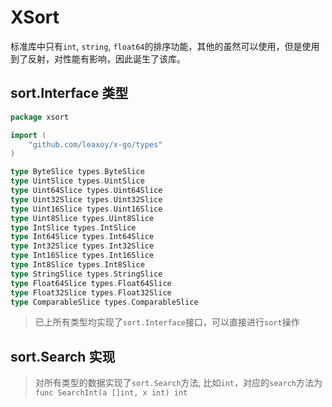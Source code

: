 # XSort

标准库中只有`int`, `string`, `float64`的排序功能，其他的虽然可以使用，但是使用到了反射，对性能有影响，因此诞生了该库。

## sort.Interface 类型
```go
package xsort

import (
    "github.com/leaxoy/x-go/types"
)

type ByteSlice types.ByteSlice
type UintSlice types.UintSlice
type Uint64Slice types.Uint64Slice
type Uint32Slice types.Uint32Slice
type Uint16Slice types.Uint16Slice
type Uint8Slice types.Uint8Slice
type IntSlice types.IntSlice
type Int64Slice types.Int64Slice
type Int32Slice types.Int32Slice
type Int16Slice types.Int16Slice
type Int8Slice types.Int8Slice
type StringSlice types.StringSlice
type Float64Slice types.Float64Slice
type Float32Slice types.Float32Slice
type ComparableSlice types.ComparableSlice
```
> 已上所有类型均实现了`sort.Interface`接口，可以直接进行`sort`操作

## sort.Search 实现
> 对所有类型的数据实现了`sort.Search`方法, 比如`int`，对应的`search`方法为`func SearchInt(a []int, x int) int`

